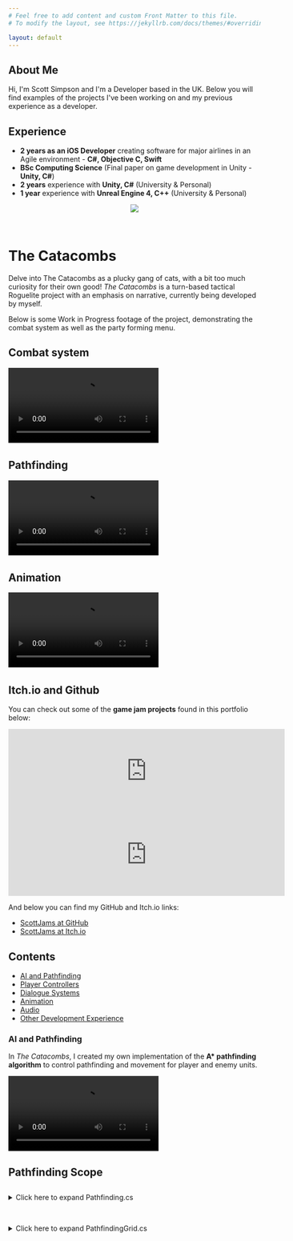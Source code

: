```yaml
---
# Feel free to add content and custom Front Matter to this file.
# To modify the layout, see https://jekyllrb.com/docs/themes/#overriding-theme-defaults

layout: default
---
```


## About Me

Hi, I'm Scott Simpson and I'm a Developer based in the UK. Below you will find examples of the projects I've been working on and my previous experience as a developer.

## Experience

- **2 years as an iOS Developer** creating software for major airlines in an Agile environment - **C#, Objective C, Swift**
- **BSc Computing Science** (Final paper on game development in Unity - **Unity, C#**)
- **2 years** experience with **Unity, C#** (University & Personal)
- **1 year** experience with **Unreal Engine 4, C++** (University & Personal)

<p align="center">
  <img src="https://github.com/ScottJams/scottjams.github.io/assets/69112024/bd353b7f-3413-4a03-bb5d-c65f4d018a14"/>
</p>

&nbsp;

# The Catacombs

Delve into The Catacombs as a plucky gang of cats, with a bit too much curiosity for their own good!
*The Catacombs* is a turn-based tactical Roguelite project with an emphasis on narrative, currently being developed by myself. 

Below is some Work in Progress footage of the project, demonstrating the combat system as well as the party forming menu.

## Combat system
<video src="https://user-images.githubusercontent.com/69112024/190674421-2027270d-840c-4aaa-8e5c-9051abda7e5c.mp4" controls="controls" style="max-width: 730px;">
</video>
&nbsp;

## Pathfinding
<video src="https://user-images.githubusercontent.com/69112024/191861894-ecce2ee5-6163-455c-ac71-4c63a6b5778d.mp4" controls="controls" style="max-width: 730px;">
</video>
&nbsp;

## Animation
<video src="https://user-images.githubusercontent.com/69112024/191863324-6f73b40a-6e17-47ad-bd7a-745baa6d29b8.mp4" controls="controls" style="max-width: 730px;">
</video>
&nbsp;

## Itch.io and Github

You can check out some of the **game jam projects** found in this portfolio below:

<iframe src="https://itch.io/embed/1279025?linkback=true" width="552" height="167" frameborder="0"><a href="https://scottjams.itch.io/fallen">Fallen by ScottJams</a></iframe>

<iframe src="https://itch.io/embed/839543?linkback=true" width="552" height="167" frameborder="0"><a href="https://scottjams.itch.io/moonshot-2020">Moonshot 2020 by ScottJams</a></iframe>

And below you can find my GitHub and Itch.io links:

- [ScottJams at GitHub](https://github.com/ScottJams)
- [ScottJams at Itch.io](https://scottjams.itch.io/)


## Contents

- [AI and Pathfinding](#ai-and-pathfinding) 
- [Player Controllers](#player-controllers) 
- [Dialogue Systems](#dialogue-systems) 
- [Animation](#animation) 
- [Audio](#audio) 
- [Other Development Experience](#other-development-experience) 



### AI and Pathfinding

In *The Catacombs*, I created my own implementation of the **A\* pathfinding algorithm** to control pathfinding and movement for player and enemy units.

<video src="https://user-images.githubusercontent.com/69112024/191861894-ecce2ee5-6163-455c-ac71-4c63a6b5778d.mp4" controls="controls" style="max-width: 730px;">
</video>

## Pathfinding Scope

## 

<details><summary> Click here to expand Pathfinding.cs </summary>

<div markdown="1">
``` c# 
public static class Pathfinding
{
    #region Public API
    /// <summary>
    /// Finds the shortest path between the start node and the target node using the A* pathfinding algorithm.
    /// </summary>
    /// <param name="startNode">The starting node of the pathfinding search.</param>
    /// <param name="targetNode">The target node to path toward.</param>
    /// <returns>A list of PathfindingNodes representing the shortest path, or an empty list if no path is found.</returns>
    public static List<PathfindingNode> FindPath(PathfindingNode startNode, PathfindingNode targetNode)
    {
        startNode.Grid.ClearPathfindingValues();

        List<PathfindingNode> openList = new List<PathfindingNode>() { startNode };
        List<PathfindingNode> closedList = new List<PathfindingNode>();

        // Iterate open list until path is found, or open list is empty.
        while (openList.Count > 0)
        {
            PathfindingNode currentNode = openList[0];
            UpdateCurrentNode(ref openList, ref closedList, ref currentNode);

            // Success condition - Path Found - Stop if target node is added to closed list 
            if (currentNode == targetNode)
            {
                PathfindingNode currentPathNode = targetNode;
                List<PathfindingNode> path = new List<PathfindingNode>();

                // Going backwards, add each parent of the previous node to the list to get the path.
                while (currentPathNode != startNode)
                {
                    path.Add(currentPathNode);
                    currentPathNode = currentPathNode.ParentNode;
                }

                return path;
            }

            SearchNeighbourNodes(currentNode, ref openList, closedList, targetNode);
        }

        // No path found - return an empty path
        return new List<PathfindingNode>();
    }

    /// <summary>
    /// Finds and returns the PathfindingNodes within the given range from the start node using the A* pathfinding algorithm.
    /// </summary>
    /// <param name="grid">The PathfindingGrid to find a range of nodes on.
    /// <param name="startNode">The starting node for the range search.</param>
    /// <param name="maxMovementRange">The maximum movement range from the start node.</param>
    /// <returns>A list of PathfindingNodes that are within the specified range.</returns>
    public static List<PathfindingNode> NodesInRange(PathfindingNode startNode, float maxMovementRange)
    {
        startNode.Grid.ClearPathfindingValues();

        List<PathfindingNode> openList = new List<PathfindingNode>() { startNode };
        List<PathfindingNode> closedList = new List<PathfindingNode>();
        List<PathfindingNode> validNodes = new List<PathfindingNode>();

        // Iterate until open list is empty.
        while (openList.Count > 0)
        {
            PathfindingNode currentNode = openList[0];
            UpdateCurrentNode(ref openList, ref closedList, ref currentNode);

            // Success Condition - Add to valid movement nodes if F cost is within movement range
            if (currentNode.F <= maxMovementRange && !validNodes.Contains(currentNode))
            {
                currentNode.CurrentlyInRange = true;
                validNodes.Add(currentNode); 
            }
            else
            {
                currentNode.CurrentlyInRange = false;
            }

            SearchNeighbourNodes(currentNode, ref openList, closedList);
        }

        return validNodes;
    }
    #endregion


    #region Internal Pathfinding Functions
    /// <summary>
    /// Looks for the lowest F cost node on the open list, makes it the current node, and switches it to the closed list.
    /// </summary>
    private static void UpdateCurrentNode(ref List<PathfindingNode> openList, 
        ref List<PathfindingNode> closedList, 
        ref PathfindingNode currentNode)
    {
        foreach (PathfindingNode node in openList)
        {
            if (node.F < currentNode.F || (node.F == currentNode.F) && (node.H < currentNode.H))
                currentNode = node;
        }

        // Switch current node to the closed list.
        closedList.Add(currentNode);
        openList.Remove(currentNode);
    }

    /// <summary>
    /// Finds valid neighbour nodes and searches for a better path.
    /// </summary>
    private static void SearchNeighbourNodes(PathfindingNode currentNode,
        ref List<PathfindingNode> openList,
        List<PathfindingNode> closedList,
        PathfindingNode targetNode = null)
    {

        // Get neighbour nodes that are currently traversable and not on the closed list
        var validNeighbours = currentNode.NeighbourNodes.Where(node => node.Traversable && !closedList.Contains(node));

        foreach (PathfindingNode neighbourNode in validNeighbours)
        {
            float costToNeighbour = currentNode.G + currentNode.GetDistance(neighbourNode);
            bool inOpenList = openList.Contains(neighbourNode);

            // If neighbour is not on the open list, or if neighbour is a better path (lower G), proceed
            if (inOpenList && costToNeighbour >= neighbourNode.G)
                continue;

            // Make current node the parent of the adjacent node and recalculate G
            neighbourNode.SetG(costToNeighbour);
            neighbourNode.SetParent(currentNode);

            // Target node supplied
            if (targetNode != null)
            {
                // Add neighbour to open list and calculate H
                neighbourNode.SetH(neighbourNode.GetDistance(targetNode));
                openList.Add(neighbourNode);
            }
            // Target node not supplied
            else
            {
                // Add neighbour to open list and set H to 0
                neighbourNode.SetH(0);
                openList.Add(neighbourNode);
            }
        }

    }
    #endregion
}
```
</div></details>

&nbsp;

<details><summary> Click here to expand PathfindingNode.cs </summary>

<div markdown="1">
``` c# 
public class PathfindingNode
{
    #region Public Properties

    public PathfindingGrid Grid { get; set; }

    /// <summary>
    /// Whether the PathfindingNode is currently traversable or not. 
    /// Nodes which are not Traversable will not be able to be pathed through during Pathfinding.
    /// </summary>
    public bool Traversable { get; set; }

    /// <summary>
    /// Whether the node is currently within the current movement range or not.
    /// </summary>
    public bool CurrentlyInRange { get; set; }
    #endregion

    #region Public Access Only
    /// <summary>
    /// The PathfindingNodes adjacent to this node.
    /// </summary>
    public List<PathfindingNode> NeighbourNodes { get; private set; }

    /// <summary>
    /// The parent node, used to create a path during pathfinding.
    /// </summary>
    public PathfindingNode ParentNode { get; private set; }

    /// <summary>
    /// The coordinates representing this nodes position on the grid.
    /// </summary>
    public NodeCoordinates Coordinates { get; private set; }
    #endregion

    #region Pathfinding Values

    /// <summary>
    /// G is the distance between the current node and the start node.
    /// </summary>
    public float G { get; private set; }

    /// <summary>
    /// H is the estimated distance from the current node to the target node.
    /// </summary>
    public float H { get; private set; }

    /// <summary>
    /// F is the total cost of the node.
    /// </summary>
    public float F => G + H;
    #endregion
   
    /// <summary>
    /// A node to be used as part of a PathfindingGrid for pathfinding.
    /// </summary>
    /// <param name="traversable">Whether this node is Traversable or not for the purposes of Pathfinding.</param>
    /// <param name="gridPositionX">This nodes X position on the grid.</param>
    /// <param name="gridPositionY">This nodes Y position on the grid.</param>
    public PathfindingNode(bool traversable, float gridPositionX, float gridPositionY) 
    {
        Traversable = traversable;
        Coordinates = new NodeCoordinates(new Vector2(gridPositionX, gridPositionY));
    }

    #region Public Functions

    /// <summary>
    /// Stores the neighbours of this node.
    /// </summary>
    /// <param name="neighbours">The list of PathfindingNodes to set as this nodes neighbours.</param>
    public void CacheNeighbours(List<PathfindingNode> neighbours)
    {
        NeighbourNodes = neighbours;
    }
    
    /// <summary>
    /// Sets the parent of this node in order to create a path. 
    /// </summary>
    /// <param name="parentNode">The node to set as parent of this node.</param>
    public void SetParent(PathfindingNode parentNode)
    {
        ParentNode = parentNode;
    }

    /// <summary>
    /// Sets the G value for this node. G is the distance between the current node and the start node.
    /// </summary>
    /// <param name="value"></param>
    public void SetG(float value)
    {
        G = value;
    }

    /// <summary>
    /// Sets the H value for this node. H is the estimated distance from the current node to the target node.
    /// </summary>
    /// <param name="value"></param>
    public void SetH(float value)
    {
        H = value;
    }


    /// <summary>
    /// Resets the G and H values of this node.
    /// </summary>
    public void ResetCosts()
    {
        G = 0;
        H = 0;
    }

    /// <summary>
    /// Gets the distance cost between this node and the target node.
    /// </summary>
    /// <param name="target">The target node coordinates.</param>
    /// <returns></returns>
    public float GetDistance(PathfindingNode target) => Coordinates.GetDistance(target.Coordinates);

    #endregion
}
```
</div></details>

&nbsp;

<details><summary> Click here to expand PathfindingGrid.cs </summary>

<div markdown="1">
``` c#
public class PathfindingGrid
{
    /// <summary>
    /// The list of nodes this grid is comprised of.
    /// </summary>
    public List<PathfindingNode> Nodes { get; private set; }

    /// <summary>
    /// The directions in which to search for neighbours. 
    /// </summary>
    private List<Vector2> Directions = new List<Vector2>() {
        new Vector2(1, 0),
        new Vector2(-1, 0),
        new Vector2(0, 1),
        new Vector2(0, -1)
    };

    /// <summary>
    /// Connects a grid of PathfindingNodes by caching the neighbours of all given nodes.
    /// </summary>
    /// <param name="nodes">The list of all PathfindingNodes to be included in this grid.</param>
    public PathfindingGrid(List<PathfindingNode> nodes)
    {
        Nodes = nodes;
        foreach (PathfindingNode node in Nodes)
        {
            node.Grid = this;
            node.CacheNeighbours(GetNeighbours(node));
        }
    }

    #region Public Functions
    /// <summary>
    /// Resets pathfinding by clearing the F, G and H costs of each PathfindingNode.
    /// </summary>
    public void ClearPathfindingValues()
    {
        foreach (PathfindingNode node in Nodes)
            node.ResetCosts();
    }
    #endregion

    #region Private Grid Setup Functions
    /// <summary>
    /// Returns the neighbours of the given source node using the current directions.
    /// </summary>
    private List<PathfindingNode> GetNeighbours(PathfindingNode sourceNode)
    {
        List<PathfindingNode> neighbours = new List<PathfindingNode>();

        neighbours.AddRange(Directions.
    Select(direction => GetNodeAtPosition(sourceNode.Coordinates.Position + direction)).
    Where(node => node != null));

        return neighbours;
    }

    /// <summary>
    /// Returns the PathfindingNode at the given grid position, if it exists.
    /// </summary>
    private PathfindingNode GetNodeAtPosition(Vector2 gridPosition)
    {
        return Nodes.Where(node => node.Coordinates.Position == gridPosition).FirstOrDefault();
    }
    #endregion 
}
```
</div></details>

&nbsp;

## Player Controllers

In *Project Whimsy*, I used a finite state machine to compartmentalise movement and actions into individual states. 

<video src="https://user-images.githubusercontent.com/69112024/152352692-f6ee8042-9aa2-4a7e-8ee9-fdceab6ab3b8.mp4" controls="controls" style="max-width: 730px;">
</video>

&nbsp;


## Dialogue systems

In *Fallen*, I created my own closed captioning system to display dialogue and provide text descriptions for sound effects. 

<video src="
https://user-images.githubusercontent.com/69112024/153856779-6cf8b766-5675-4564-863b-94b6058dc5b9.mp4" controls="controls" style="max-width: 730px;">
</video>

In *Project Whimsy*, I utilised the [Ink narrative scripting language by Inkle](https://www.inklestudios.com/ink/) to display contextual dialogue options and responses. 

<video src="https://user-images.githubusercontent.com/69112024/153493429-8adbd973-761a-4d42-88f0-8c7ba92a63dc.mp4" controls="controls" style="max-width: 730px;">
</video>

The Ink script contains all of the game's dialogue alongside the logic which determines which dialogue to display next. The Ink script is exported in **json** and accessed via the [Ink for Unity C# API](https://github.com/inkle/ink-unity-integration), allowing us to easily determine which dialogue to display on screen based upon the players previous choices and progress.

When we speak with a character, our `DialogueManager` defers to that characters `decider` section in the Ink script which contains the logic for deciding which text to display. 

<p align="center">
  <img src="https://user-images.githubusercontent.com/69112024/153217288-eac3fb80-074d-4d8d-9400-c32714c07b57.PNG"/>
</p>

<p align="center">
  <img src="https://user-images.githubusercontent.com/69112024/153217266-437a4c6e-108e-4e82-9177-7dfa6b3514a6.PNG"/>
</p>

The API returns the appropriate dialogue line (or choices). Our `DialogueManager` sends an event to the dialogue UI and lets the logic play out in the Ink script. Once there is no more dialogue to display, we close the UI and gameplay resumes.

## Animation

In *The Catacombs*, I created, rigged, and animated 2D sprites, making use of Inverse Kinematics to create some "bouncy" animations. These animations were created to suit the "quirky" nature of the cat characters in *The Catacombs*

<video src="https://user-images.githubusercontent.com/69112024/191863324-6f73b40a-6e17-47ad-bd7a-745baa6d29b8.mp4" controls="controls" style="max-width: 730px;">
</video>


In *Fallen*, I imported animations from [Mixamo](https://www.mixamo.com) and used an `Animator` to transition between them as appropriate. I also used `Animations` for fading in and out during scene transitions.

<video src="https://user-images.githubusercontent.com/69112024/155396952-c836e898-dc3d-484a-a2e4-007956fd6d87.mp4" controls="controls" style="max-width: 730px;">
</video>

Since this was a game jam project, I didn't commit to fully fleshing it out with animations such as rotating in position, moving diagonally, moving backwards and so forth - but it was a good introduction to blending between more complex `Animation` timelines.

I also used `Animators` in *Moonshot* for basic UI effects, such as when picking up collectibles.

<video src="https://user-images.githubusercontent.com/69112024/155396943-cff7ed08-8685-4cd4-a857-9af3f7fddcfc.mp4" controls="controls" style="max-width: 730px;">
</video>

## Audio

In *Fallen*, I used a lot of spatial audio to contribute to the overall atmosphere.

<video src="https://user-images.githubusercontent.com/69112024/155536810-8cdeb24f-300e-4d5c-a0d2-964b1913174b.mp4" controls="controls" style="max-width: 730px;">
</video>

<video src="https://user-images.githubusercontent.com/69112024/155536837-264a2cc7-ef18-4295-9b58-58c113f82d5d.mp4" controls="controls" style="max-width: 730px;">
</video>

I also used various `AudioFilters` to create interesting effects, such as a `Low Pass Filter` to create this muffled-sounding argument.

<video src="https://user-images.githubusercontent.com/69112024/155536869-65668379-b58c-42bb-8790-0d12e43c34c9.mp4" controls="controls" style="max-width: 730px;">
</video>

In all of these clips you can see that I tied sound effects to the player's `Animation` timeline to play sounds during walking animations. When the player's foot touches the ground during the `Walking` and `Running` states, an `AnimationEvent` is triggered. A script then checks for which type of ground we're currently walking over (wooden, concrete etc) and plays an appropriate sound effect. There's a good variety of sound effects for each different type of terrain in order to avoid repetition.


## Contact me

You can reach me via email at [ScottJamsDev@gmail.com](ScottJamsDev@gmail.com).

You can view my CV/resumé for further information [here](https://github.com/ScottJams/scottjams.github.io/files/11530311/ScottSimpson_CV_May23.pdf).

You can also check out my socials at [Twitter](https://twitter.com/ScottJamsDev) and [Github](https://github.com/ScottJams).